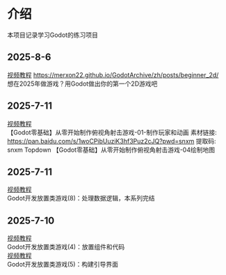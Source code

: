 # 介绍
本项目记录学习Godot的练习项目
## 2025-8-6
[视频教程](https://www.bilibili.com/video/BV1JuCrYcEvJ?spm_id_from=333.788.player.switch&vd_source=cec4af787ac4b582aa4bae17ac26d596)
https://merxon22.github.io/GodotArchive/zh/posts/beginner_2d/
想在2025年做游戏？用Godot做出你的第一个2D游戏吧
## 2025-7-11
[视频教程](https://www.bilibili.com/video/BV1uXLRz8EWk/?spm_id_from=333.1387.favlist.content.click&vd_source=cec4af787ac4b582aa4bae17ac26d596)  
【Godot零基础】从零开始制作俯视角射击游戏-01-制作玩家和动画
素材链接: https://pan.baidu.com/s/1woCPibUuziK3hf3Puz2cJQ?pwd=snxm 提取码: snxm
Topdown
【Godot零基础】从零开始制作俯视角射击游戏-04绘制地图
## 2025-7-11
[视频教程](https://www.bilibili.com/video/BV1AEmyYxENB?spm_id_from=333.788.player.switch&vd_source=cec4af787ac4b582aa4bae17ac26d596)  
Godot开发放置类游戏(8)：处理数据逻辑，本系列完结
## 2025-7-10
[视频教程](https://www.bilibili.com/video/BV19vmgY1Evy?spm_id_from=333.788.videopod.sections&vd_source=cec4af787ac4b582aa4bae17ac26d596)  
Godot开发放置类游戏(4)：放置组件和代码  
[视频教程](https://www.bilibili.com/video/BV1VyS4YaEYm?spm_id_from=333.788.player.switch&vd_source=cec4af787ac4b582aa4bae17ac26d596)  
Godot开发放置类游戏(5)：构建引导界面
